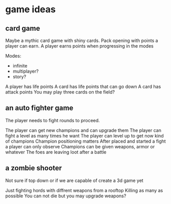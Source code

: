 # game ideas

## card game

Maybe a mythic card game with shiny cards. Pack opening with points a player can earn.
A player earns points when progressing in the modes

Modes:
- infinite
- multiplayer?
- story?

A player has life points
A card has life points that can go down
A card has attack points
You may play three cards on the field?

## an auto fighter game

The player needs to fight rounds to proceed.

The player can get new champions and can upgrade them
The player can fight a level as many times he want
The player can level up to get now kind of champions
Champion positioning matters
After placed and started a fight a player can only observe
Champions can be given weapons, armor or whatever
The foes are leaving loot after a battle

## a zombie shooter

Not sure if top down or if we are capable of create a 3d game yet

Just fighting hords with diffrent weapons from a rooftop
Killing as many as possible
You can not die but you may upgrade weapons?